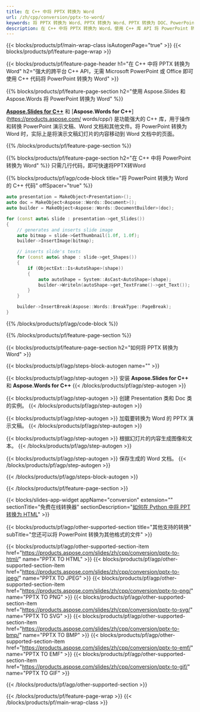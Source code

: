 ```yaml
---
title: 在 C++ 中将 PPTX 转换为 Word
url: /zh/cpp/conversion/pptx-to-word/
keywords: 将 PPTX 转换为 Word、PPTX 转换为 Word、PPTX 转换为 DOC、PowerPoint 转换为 Word、C++ API、C++ 库、CPP
description: 在 C++ 中将 PPTX 转换为 Word。使用 C++ 库 API 将 PowerPoint 转换为 Word
---
```


{{< blocks/products/pf/main-wrap-class isAutogenPage="true" >}}
{{< blocks/products/pf/feature-page-wrap >}}

{{< blocks/products/pf/feature-page-header h1="在 C++ 中将 PPTX 转换为 Word" h2="强大的跨平台 C++ API，无需 Microsoft PowerPoint 或 Office 即可使用 C++ 代码将 PowerPoint 转换为 Word" >}}

{{% blocks/products/pf/feature-page-section h2="使用 Aspose.Slides 和 Aspose.Words 将 PowerPoint 转换为 Word" %}}

[**Aspose.Slides for C++**](https://products.aspose.com/slides/zh/cpp/) 和 [**Aspose.Words for C++**](https://products.aspose.com/ words/cpp/) 是功能强大的 C++ 库，用于操作和转换 PowerPoint 演示文稿、Word 文档和其他文件。将 PowerPoint 转换为 Word 时，实际上是将演示文稿幻灯片的内容移动到 Word 文档中的页面。

{{% /blocks/products/pf/feature-page-section %}}




{{% blocks/products/pf/feature-page-section  h2="在 C++ 中将 PowerPoint 转换为 Word" %}}
只需几行代码，即可快速将PPTX转Word

{{% blocks/products/pf/agp/code-block title="将 PowerPoint 转换为 Word 的 C++ 代码" offSpacer="true" %}}
```cpp
auto presentation = MakeObject<Presentation>();
auto doc = MakeObject<Aspose::Words::Document>();
auto builder = MakeObject<Aspose::Words::DocumentBuilder>(doc);

for (const auto& slide : presentation->get_Slides())
{
    // generates and inserts slide image
    auto bitmap = slide->GetThumbnail(1.0f, 1.0f);
    builder->InsertImage(bitmap);

    // inserts slide's texts
    for (const auto& shape : slide->get_Shapes())
    {
        if (ObjectExt::Is<AutoShape>(shape))
        {
            auto autoShape = System::AsCast<AutoShape>(shape);
            builder->Writeln(autoShape->get_TextFrame()->get_Text());
        }
    }

    builder->InsertBreak(Aspose::Words::BreakType::PageBreak);
}
```
{{% /blocks/products/pf/agp/code-block %}}

{{% /blocks/products/pf/feature-page-section %}}




{{< blocks/products/pf/feature-page-section  h2="如何将 PPTX 转换为 Word" >}}


{{< blocks/products/pf/agp/steps-block-autogen name="" >}}


{{< blocks/products/pf/agp/step-autogen >}}
安装 **Aspose.Slides for C++** 和 **Aspose.Words for C++** 
{{< /blocks/products/pf/agp/step-autogen >}}

{{< blocks/products/pf/agp/step-autogen >}}
创建 Presentation 类和 Doc 类的实例。
{{< /blocks/products/pf/agp/step-autogen >}}

{{< blocks/products/pf/agp/step-autogen >}}
加载要转换为 Word 的 PPTX 演示文稿。
{{< /blocks/products/pf/agp/step-autogen >}}

{{< blocks/products/pf/agp/step-autogen >}}
根据幻灯片的内容生成图像和文本。
{{< /blocks/products/pf/agp/step-autogen >}}

{{< blocks/products/pf/agp/step-autogen >}}
保存生成的 Word 文档。
{{< /blocks/products/pf/agp/step-autogen >}}


{{< /blocks/products/pf/agp/steps-block-autogen >}}


{{< /blocks/products/pf/feature-page-section >}}




{{< blocks/slides-app-widget  appName="conversion" extension="" sectionTitle="免费在线转换器" sectionDescription="[如何在 Python 中将 PPT 转换为 HTML](https://products.aspose.com/slides/zh/en/python-net/conversion/ppt-to-html/)" >}}

{{< blocks/products/pf/agp/other-supported-section title="其他支持的转换" subTitle="您还可以将 PowerPoint 转换为其他格式的文件" >}}


{{< blocks/products/pf/agp/other-supported-section-item href="https://products.aspose.com/slides/zh/cpp/conversion/pptx-to-html/" name="PPTX TO HTML" >}}
{{< blocks/products/pf/agp/other-supported-section-item href="https://products.aspose.com/slides/zh/cpp/conversion/pptx-to-jpeg/" name="PPTX TO JPEG" >}}
{{< blocks/products/pf/agp/other-supported-section-item href="https://products.aspose.com/slides/zh/cpp/conversion/pptx-to-png/" name="PPTX TO PNG" >}}
{{< blocks/products/pf/agp/other-supported-section-item href="https://products.aspose.com/slides/zh/cpp/conversion/pptx-to-svg/" name="PPTX TO SVG" >}}
{{< blocks/products/pf/agp/other-supported-section-item href="https://products.aspose.com/slides/zh/cpp/conversion/pptx-to-bmp/" name="PPTX TO BMP" >}}
{{< blocks/products/pf/agp/other-supported-section-item href="https://products.aspose.com/slides/zh/cpp/conversion/pptx-to-emf/" name="PPTX TO EMF" >}}
{{< blocks/products/pf/agp/other-supported-section-item href="https://products.aspose.com/slides/zh/cpp/conversion/pptx-to-gif/" name="PPTX TO GIF" >}}



{{< /blocks/products/pf/agp/other-supported-section >}}

{{< /blocks/products/pf/feature-page-wrap >}}
{{< /blocks/products/pf/main-wrap-class >}}